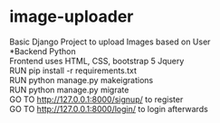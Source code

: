 # image-uploader
Basic Django Project to upload Images based on User <br/>
*Backend Python <br/>
Frontend uses HTML, CSS, bootstrap 5 Jquery <br/>
RUN pip install -r requirements.txt <br/>
RUN python manage.py makeigrations <br/>
RUN python manage.py migrate <br/>
GO TO http://127.0.0.1:8000/signup/ to register <br/>
GO TO http://127.0.0.1:8000/login/ to login afterwards <br/>
